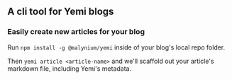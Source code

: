 ## A cli tool for Yemi blogs

### Easily create new articles for your blog

Run `npm install -g @malynium/yemi` inside of your blog's local repo folder.

Then `yemi article <article-name>` and we'll scaffold out your article's markdown file, including Yemi's metadata.